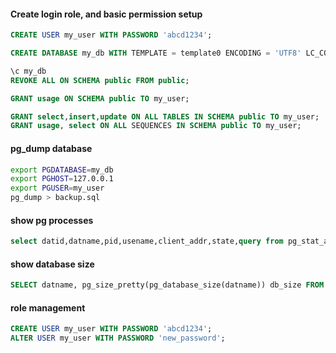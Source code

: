 
#### Create login role, and basic permission setup
```sql
CREATE USER my_user WITH PASSWORD 'abcd1234';

CREATE DATABASE my_db WITH TEMPLATE = template0 ENCODING = 'UTF8' LC_COLLATE = 'en_US.utf8' LC_CTYPE = 'en_US.utf8';

\c my_db
REVOKE ALL ON SCHEMA public FROM public;

GRANT usage ON SCHEMA public TO my_user;

GRANT select,insert,update ON ALL TABLES IN SCHEMA public TO my_user;
GRANT usage, select ON ALL SEQUENCES IN SCHEMA public TO my_user;

```

#### pg_dump database
```bash
export PGDATABASE=my_db
export PGHOST=127.0.0.1
export PGUSER=my_user
pg_dump > backup.sql
```

#### show pg processes
```sql
select datid,datname,pid,usename,client_addr,state,query from pg_stat_activity;
```

#### show database size
```sql
SELECT datname, pg_size_pretty(pg_database_size(datname)) db_size FROM pg_database where datname <> 'rdsadmin';
```

#### role management
```sql
CREATE USER my_user WITH PASSWORD 'abcd1234';
ALTER USER my_user WITH PASSWORD 'new_password';
```
